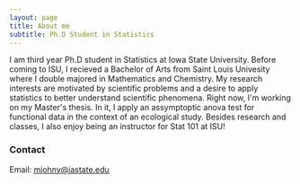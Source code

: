 ```yaml
---
layout: page
title: About me
subtitle: Ph.D Student in Statistics 
---
```


I am third year Ph.D student in Statistics at Iowa State University. Before coming to ISU, I recieved a Bachelor of Arts from Saint Louis Univesity where I double majored in Mathematics and Chemistry. My research interests are motivated by scientific problems and a desire to apply statistics to better understand scientific phenomena. Right now, I'm working on my Master's thesis. In it, I apply an assymptoptic anova test for functional data in the context of an ecological study. Besides research and classes, I also enjoy being an instructor for Stat 101 at ISU! 

### Contact
Email: mjohny@iastate.edu

